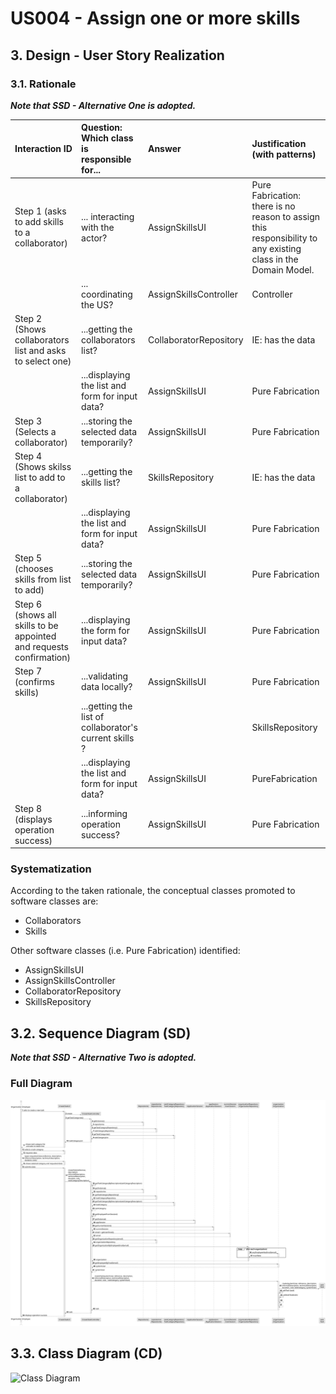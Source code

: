 # US004 - Assign one or more skills

## 3. Design - User Story Realization 

### 3.1. Rationale

_**Note that SSD - Alternative One is adopted.**_

| Interaction ID                                                                                                          | Question: Which class is responsible for...                         | Answer                 | Justification (with patterns)                                                                                 |
|:------------------------------------------------------------------------------------------------------------------------|:--------------------------------------------------------------------|:-----------------------|:--------------------------------------------------------------------------------------------------------------|
| Step 1 (asks to add skills to a collaborator)  		                                                                       | 	... interacting with the actor?                                    | AssignSkillsUI         | Pure Fabrication: there is no reason to assign this responsibility to any existing class in the Domain Model. |
| 			  		                                                                                                                 | 	... coordinating the US?                                           | AssignSkillsController | Controller                                                                                                    |
| Step 2 (Shows collaborators list and asks to select one) 		 			  		                                                     | 	...getting the collaborators list?                                 | CollaboratorRepository | IE: has the data                                                                                              |
| 	 		  		                                                                                                                | ...displaying the list and form for input data?		                   | AssignSkillsUI         | Pure Fabrication                                                                                              |
| Step 3 (Selects a collaborator) 		 				  		                                                                             | ...storing the selected data temporarily?  				                     | AssignSkillsUI         | Pure Fabrication                                                                                              |
| Step 4 (Shows skilss list to add to a collaborator) 				  		                                                            | 	...getting the skills list?  						                                | SkillsRepository       | IE: has the data                                                                                              |
|                                                                                                                         | ...displaying the list and form for input data?								             | AssignSkillsUI         | Pure Fabrication                                                                                              |
| Step 5 (chooses skills from list to add) 		                                                                             | ...storing the selected data temporarily?                           | AssignSkillsUI         | Pure Fabrication                                                                                              |
| Step 6 (shows all skills to be appointed and requests confirmation)  		                                                 | 	...displaying the form for input data?	                            | AssignSkillsUI         | Pure Fabrication                                                                                              |
| Step 7 (confirms skills)  		                                                                                            | 	...validating data locally?                                        | AssignSkillsUI         | Pure Fabrication                                                                                              |
|                                                                                   | 	...getting the list of collaborator\'s current skills ?    							 |                        | SkillsRepository       | IE: has the data                                                                    |            
|                                                                          | 	 ...displaying the list and form for input data?	                      | AssignSkillsUI         | PureFabrication                                                                                               | 
| Step 8 (displays operation success)	            			  		                                                                 | 	...informing operation success?                       | AssignSkillsUI         | Pure Fabrication                                                                                              || 			  		                                                                                                                 | 	... saving the created task?                                       | Organization           | IE: owns all its tasks.                                                                                       | 
                   
### Systematization ##

According to the taken rationale, the conceptual classes promoted to software classes are: 

* Collaborators
* Skills

Other software classes (i.e. Pure Fabrication) identified: 

* AssignSkillsUI  
* AssignSkillsController
* CollaboratorRepository
* SkillsRepository


## 3.2. Sequence Diagram (SD)

_**Note that SSD - Alternative Two is adopted.**_

### Full Diagram
![Sequence Diagram - Full](svg/us004-sequence-diagram-full.svg)

## 3.3. Class Diagram (CD)

![Class Diagram](svg/us04-class-diagram.svg)